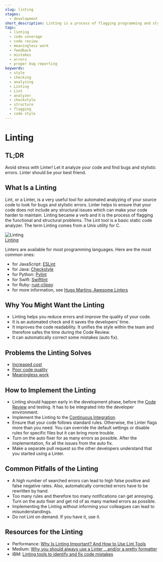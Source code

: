 ```yaml
---
slug: linting
stages:
  - development
short_description: Linting is a process of flagging programming and stylistic errors and verifying the code quality. You can also use auto fixer to get rid of the flagged errors.
tags:
  - linting
  - code coverage
  - code review
  - meaningless work
  - feedback
  - mistakes
  - errors
  - proper bug reporting
keywords:
  - style
  - checking
  - analyzing
  - Linting
  - Lint
  - analyzer
  - checkstyle
  - structure
  - flagging
  - code style
---
```


# Linting

## TL;DR

Avoid stress with Linter! Let it analyze your code and find bugs and stylistic errors. Linter should be your best friend.

## What Is a Linting

Lint, or a Linter, is a very useful tool for automated analyzing of your source code to look for bugs and stylistic errors. Linter helps to ensure that your code does not include any structural issues which can make your code harder to maintain. Linting became a verb and it is the process of flagging the functional and structural problems. The Lint tool is a basic static code analyzer. The term Linting comes from a Unix utility for C.

![Linting](/files/linting.png)  
[Linting](https://www.perforce.com/blog/qac/why-linting-important-and-how-use-lint-tools/)

Linters are available for most programming languages. Here are the most common ones:

- for JavaScript: [ESLint](https://github.com/eslint/eslint)
- for Java: [Checkstyle](https://checkstyle.org/)
- for Python: [Pylint](http://pylint.pycqa.org/en/latest/)
- for Swift: [Swiftlint](https://realm.io/)
- for Ruby: [rust-clippy](https://github.com/rust-lang/rust-clippy)
- for more information, see [Hugo Martins: Awesome Linters](https://github.com/caramelomartins/awesome-linters)

## Why You Might Want the Linting

- Linting helps you reduce errors and improve the quality of your code.
- It is an automated check and it saves the developers’ time.
- It improves the code readability. It unifies the style within the team and therefore safes the time during the Code Review.
- It can automatically correct some mistakes (auto fix).

## Problems the Linting Solves

- [Increased cost](/problems/increased-cost)
- [Poor code quality](/problems/poor-code-quality)
- [Meaningless work](/problems/meaningless-work)

## How to Implement the Linting

- Linting should happen early in the development phase, before the [Code Review](practices/code-review) and testing. It has to be integrated into the developer environment.
- Implement the Linting to the [Continuous Integration](/practices/continuous-integration).
- Ensure that your code follows standard rules. Otherwise, the Linter flags more than you need. You can override the default settings or disable rules for specific files but it can bring more trouble.
- Turn on the auto fixer for as many errors as possible. After the implementation, fix all the issues from the auto fix.
- Make a separate pull request so the other developers understand that you started using a Linter.

## Common Pitfalls of the Linting

- A high number of searched errors can lead to high false positive and false negative rates. Also, automatically corrected errors have to be rewritten by hand.
- Too many rules and therefore too many notifications can get annoying. Turn on the auto fixer and get rid of as many marked errors as possible.
- Implementing the Linting without informing your colleagues can lead to misunderstandings.
- Do not Lint on demand. If you have it, use it.

## Resources for the Linting

- Performance: [Why Is Linting Important? And How to Use Lint Tools](https://www.perforce.com/blog/qac/why-linting-important-and-how-use-lint-tools)
- Medium: [Why you should always use a Linter …and/or a pretty formatter](https://medium.com/dailyjs/why-you-should-always-use-a-linter-and-or-pretty-formatter-bb5471115a76)
- IBM: [Linting tools to identify and fix code mistakes](https://www.ibm.com/cloud/garage/practices/code/tool_lint/)

